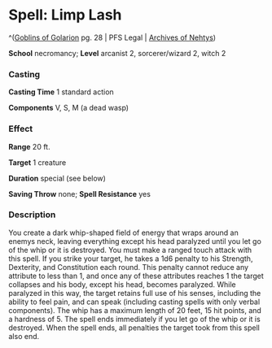 # Spell: Limp Lash

^([Goblins of Golarion][ss-limp-lash] pg. 28 | PFS Legal | [Archives of Nehtys][sn-limp-lash])

**School** necromancy; **Level** arcanist 2, sorcerer/wizard 2, witch 2

### Casting

**Casting Time** 1 standard action  

**Components** V, S, M (a dead wasp)

### Effect

**Range** 20 ft.  

**Target** 1 creature  

**Duration** special (see below)  

**Saving Throw** none; **Spell Resistance** yes

### Description

You create a dark whip-shaped field of energy that wraps around an enemys neck, leaving everything except his head paralyzed until you let go of the whip or it is destroyed. You must make a ranged touch attack with this spell. If you strike your target, he takes a 1d6 penalty to his Strength, Dexterity, and Constitution each round. This penalty cannot reduce any attribute to less than 1, and once any of these attributes reaches 1 the target collapses and his body, except his head, becomes paralyzed. While paralyzed in this way, the target retains full use of his senses, including the ability to feel pain, and can speak (including casting spells with only verbal components). The whip has a maximum length of 20 feet, 15 hit points, and a hardness of 5. The spell ends immediately if you let go of the whip or it is destroyed. When the spell ends, all penalties the target took from this spell also end.

[ss-limp-lash]: http://paizo.com/store/games/rolep
[sn-limp-lash]: http://www.archivesofnethys.com/SpellDisplay.aspx?ItemName=Limp%20Lash